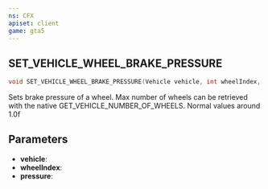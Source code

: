```yaml
---
ns: CFX
apiset: client
game: gta5
---
```

## SET_VEHICLE_WHEEL_BRAKE_PRESSURE

```c
void SET_VEHICLE_WHEEL_BRAKE_PRESSURE(Vehicle vehicle, int wheelIndex, float pressure);
```

Sets brake pressure of a wheel.
Max number of wheels can be retrieved with the native GET_VEHICLE_NUMBER_OF_WHEELS.
Normal values around 1.0f

## Parameters
* **vehicle**:
* **wheelIndex**:
* **pressure**:
